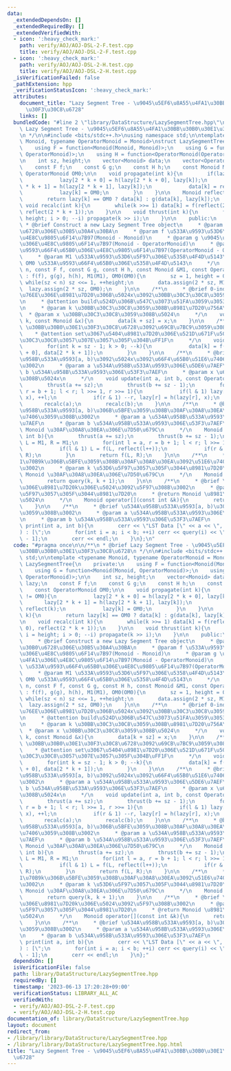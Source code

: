 ```yaml
---
data:
  _extendedDependsOn: []
  _extendedRequiredBy: []
  _extendedVerifiedWith:
  - icon: ':heavy_check_mark:'
    path: verify/AOJ/AOJ-DSL-2-F.test.cpp
    title: verify/AOJ/AOJ-DSL-2-F.test.cpp
  - icon: ':heavy_check_mark:'
    path: verify/AOJ/AOJ-DSL-2-H.test.cpp
    title: verify/AOJ/AOJ-DSL-2-H.test.cpp
  _isVerificationFailed: false
  _pathExtension: hpp
  _verificationStatusIcon: ':heavy_check_mark:'
  attributes:
    document_title: "Lazy Segment Tree - \u9045\u5EF6\u8A55\u4FA1\u30BB\u30B0\u30E1\
      \u30F3\u30C8\u6728"
    links: []
  bundledCode: "#line 2 \"library/DataStructure/LazySegmentTree.hpp\"\n\n/**\n * @brief\
    \ Lazy Segment Tree - \u9045\u5EF6\u8A55\u4FA1\u30BB\u30B0\u30E1\u30F3\u30C8\u6728\
    \n */\n\n#include <bits/stdc++.h>\nusing namespace std;\n\ntemplate <typename\
    \ Monoid, typename OperatorMonoid = Monoid>\nstruct LazySegmentTree{\n    private:\n\
    \    using F = function<Monoid(Monoid, Monoid)>;\n    using G = function<Monoid(Monoid,\
    \ OperatorMonoid)>;\n    using H = function<OperatorMonoid(OperatorMonoid, OperatorMonoid)>;\n\
    \n    int sz, height;\n    vector<Monoid> data;\n    vector<OperatorMonoid> lazy;\n\
    \    const F f;\n    const G g;\n    const H h;\n    const Monoid M1;\n    const\
    \ OperatorMonoid OM0;\n\n    void propagate(int k){\n        if(lazy[k] != OM0){\n\
    \            lazy[2 * k + 0] = h(lazy[2 * k + 0], lazy[k]);\n            lazy[2\
    \ * k + 1] = h(lazy[2 * k + 1], lazy[k]);\n            data[k] = reflect(k);\n\
    \            lazy[k] = OM0;\n        }\n    }\n\n    Monoid reflect(int k){\n\
    \        return lazy[k] == OM0 ? data[k] : g(data[k], lazy[k]);\n    }\n\n   \
    \ void recalc(int k){\n        while(k >>= 1) data[k] = f(reflect(2 * k + 0),\
    \ reflect(2 * k + 1));\n    }\n\n    void thrust(int k){\n        for(int i =\
    \ height; i > 0; --i) propagate(k >> i);\n    }\n\n    public:\n    /**\n    \
    \ * @brief Construct a new Lazy Segment Tree object\n     * @param n \u30BB\u30B0\
    \u6728\u306E\u30B5\u30A4\u30BA\n     * @param f \u533A\u9593\u53D6\u5F97\u306E\
    \u4E8C\u9805\u6F14\u7B97(Monoid - Monoid)\n     * @param g \u9045\u5EF6\u8A55\u4FA1\
    \u306E\u4E8C\u9805\u6F14\u7B97(Monoid - OperatorMonoid)\n     * @param h \u533A\
    \u9593\u66F4\u65B0\u306E\u4E8C\u9805\u6F14\u7B97(OperatorMonoid - OperatorMonoid)\n\
    \     * @param M1 \u533A\u9593\u53D6\u5F97\u306E\u5358\u4F4D\u5143\n     * @param\
    \ OM0 \u533A\u9593\u66F4\u65B0\u306E\u5358\u4F4D\u5143\n     */\n    LazySegmentTree(int\
    \ n, const F f, const G g, const H h, const Monoid &M1, const OperatorMonoid &OM0)\
    \ : f(f), g(g), h(h), M1(M1), OM0(OM0){\n        sz = 1, height = 0;\n       \
    \ while(sz < n) sz <<= 1, ++height;\n        data.assign(2 * sz, M1);\n      \
    \  lazy.assign(2 * sz, OM0);\n    }\n\n    /**\n     * @brief 0-index\u306Ek\u756A\
    \u76EE\u306E\u8981\u7D20\u306B\u5024x\u3092\u30BB\u30C3\u30C8\u3059\u308B\u3002\
    \n     * @attention build\u524D\u306B\u547C\u3073\u51FA\u3059\u3053\u3068\uFF01\
    \n     * @param k \u30BB\u30C3\u30C8\u3059\u308B\u8981\u7D20\u756A\u53F7\n   \
    \  * @param x \u30BB\u30C3\u30C8\u3059\u308B\u5024\n     */\n    void set(int\
    \ k, const Monoid &x){\n        data[k + sz] = x;\n    }\n\n    /**\n     * @brief\
    \ \u30BB\u30B0\u30E1\u30F3\u30C8\u6728\u3092\u69CB\u7BC9\u3059\u308B\u3002\n \
    \    * @attention set\u3067\u5404\u8981\u7D20\u306E\u521D\u671F\u5024\u306F\u30BB\
    \u30C3\u30C8\u3057\u307E\u3057\u305F\u304B\uFF1F\n     */\n    void build(){\n\
    \        for(int k = sz - 1; k > 0; --k){\n            data[k] = f(data[2 * k\
    \ + 0], data[2 * k + 1]);\n        }\n    }\n\n    /**\n     * @brief 0-index\u534A\
    \u958B\u533A\u9593[a, b)\u3092\u5024x\u3092\u66F4\u65B0\u51E6\u7406\u3059\u308B\
    \u3002\n     * @param a \u534A\u958B\u533A\u9593\u306E\u5DE6\u7AEF\n     * @param\
    \ b \u534A\u958B\u533A\u9593\u306E\u53F3\u7AEF\n     * @param x \u66F4\u65B0\u3059\
    \u308B\u5024x\n     */\n    void update(int a, int b, const OperatorMonoid &x){\n\
    \        thrust(a += sz);\n        thrust(b += sz - 1);\n        for(int l = a,\
    \ r = b + 1; l < r; l >>= 1, r >>= 1){\n            if(l & 1) lazy[l] = h(lazy[l],\
    \ x), ++l;\n            if(r & 1) --r, lazy[r] = h(lazy[r], x);\n        }\n \
    \       recalc(a);\n        recalc(b);\n    }\n\n    /**\n     * @brief 0-index\u534A\
    \u958B\u533A\u9593[a, b)\u306B\u5BFE\u3059\u308B\u30AF\u30A8\u30EA\u3092\u51E6\
    \u7406\u3059\u308B\u3002\n     * @param a \u534A\u958B\u533A\u9593\u306E\u5DE6\
    \u7AEF\n     * @param b \u534A\u958B\u533A\u9593\u306E\u53F3\u7AEF\n     * @return\
    \ Monoid \u30AF\u30A8\u30EA\u306E\u7D50\u679C\n     */\n    Monoid query(int a,\
    \ int b){\n        thrust(a += sz);\n        thrust(b += sz - 1);\n        Monoid\
    \ L = M1, R = M1;\n        for(int l = a, r = b + 1; l < r; l >>= 1, r >>= 1){\n\
    \            if(l & 1) L = f(L, reflect(l++));\n            if(r & 1) R = f(reflect(--r),\
    \ R);\n        }\n        return f(L, R);\n    }\n\n    /**\n     * @brief 0-index\u306E\
    1\u70B9k\u306B\u5BFE\u3059\u308B\u30AF\u30A8\u30EA\u3092\u51E6\u7406\u3059\u308B\
    \u3002\n     * @param k \u53D6\u5F97\u3057\u305F\u3044\u8981\u7D20\n     * @return\
    \ Monoid \u30AF\u30A8\u30EA\u306E\u7D50\u679C\n     */\n    Monoid query(int k){\n\
    \        return query(k, k + 1);\n    }\n\n    /**\n     * @brief \u73FE\u5728\
    \u306E\u8981\u7D20k\u306E\u5024\u3092\u5F97\u308B\u3002\n     * @param k \u53D6\
    \u5F97\u3057\u305F\u3044\u8981\u7D20\n     * @return Monoid \u8981\u7D20\u306E\
    \u5024\n     */\n    Monoid operator[](const int &k){\n        return query(k);\n\
    \    }\n\n    /**\n     * @brief \u534A\u958B\u533A\u9593[a, b)\u3092\u51FA\u529B\
    \u3059\u308B\u3002\n     * @param a \u534A\u958B\u533A\u9593\u306E\u5DE6\u7AEF\
    \n     * @param b \u534A\u958B\u533A\u9593\u306E\u53F3\u7AEF\n     */\n    void\
    \ print(int a, int b){\n        cerr << \"LST Data [\" << a << \", \" << b <<\"\
    ) : [\";\n        for(int i = a; i < b; ++i) cerr << query(i) << \" ]\"[i == b\
    \ - 1];\n        cerr << endl;\n    }\n};\n"
  code: "#pragma once\n\n/**\n * @brief Lazy Segment Tree - \u9045\u5EF6\u8A55\u4FA1\
    \u30BB\u30B0\u30E1\u30F3\u30C8\u6728\n */\n\n#include <bits/stdc++.h>\nusing namespace\
    \ std;\n\ntemplate <typename Monoid, typename OperatorMonoid = Monoid>\nstruct\
    \ LazySegmentTree{\n    private:\n    using F = function<Monoid(Monoid, Monoid)>;\n\
    \    using G = function<Monoid(Monoid, OperatorMonoid)>;\n    using H = function<OperatorMonoid(OperatorMonoid,\
    \ OperatorMonoid)>;\n\n    int sz, height;\n    vector<Monoid> data;\n    vector<OperatorMonoid>\
    \ lazy;\n    const F f;\n    const G g;\n    const H h;\n    const Monoid M1;\n\
    \    const OperatorMonoid OM0;\n\n    void propagate(int k){\n        if(lazy[k]\
    \ != OM0){\n            lazy[2 * k + 0] = h(lazy[2 * k + 0], lazy[k]);\n     \
    \       lazy[2 * k + 1] = h(lazy[2 * k + 1], lazy[k]);\n            data[k] =\
    \ reflect(k);\n            lazy[k] = OM0;\n        }\n    }\n\n    Monoid reflect(int\
    \ k){\n        return lazy[k] == OM0 ? data[k] : g(data[k], lazy[k]);\n    }\n\
    \n    void recalc(int k){\n        while(k >>= 1) data[k] = f(reflect(2 * k +\
    \ 0), reflect(2 * k + 1));\n    }\n\n    void thrust(int k){\n        for(int\
    \ i = height; i > 0; --i) propagate(k >> i);\n    }\n\n    public:\n    /**\n\
    \     * @brief Construct a new Lazy Segment Tree object\n     * @param n \u30BB\
    \u30B0\u6728\u306E\u30B5\u30A4\u30BA\n     * @param f \u533A\u9593\u53D6\u5F97\
    \u306E\u4E8C\u9805\u6F14\u7B97(Monoid - Monoid)\n     * @param g \u9045\u5EF6\u8A55\
    \u4FA1\u306E\u4E8C\u9805\u6F14\u7B97(Monoid - OperatorMonoid)\n     * @param h\
    \ \u533A\u9593\u66F4\u65B0\u306E\u4E8C\u9805\u6F14\u7B97(OperatorMonoid - OperatorMonoid)\n\
    \     * @param M1 \u533A\u9593\u53D6\u5F97\u306E\u5358\u4F4D\u5143\n     * @param\
    \ OM0 \u533A\u9593\u66F4\u65B0\u306E\u5358\u4F4D\u5143\n     */\n    LazySegmentTree(int\
    \ n, const F f, const G g, const H h, const Monoid &M1, const OperatorMonoid &OM0)\
    \ : f(f), g(g), h(h), M1(M1), OM0(OM0){\n        sz = 1, height = 0;\n       \
    \ while(sz < n) sz <<= 1, ++height;\n        data.assign(2 * sz, M1);\n      \
    \  lazy.assign(2 * sz, OM0);\n    }\n\n    /**\n     * @brief 0-index\u306Ek\u756A\
    \u76EE\u306E\u8981\u7D20\u306B\u5024x\u3092\u30BB\u30C3\u30C8\u3059\u308B\u3002\
    \n     * @attention build\u524D\u306B\u547C\u3073\u51FA\u3059\u3053\u3068\uFF01\
    \n     * @param k \u30BB\u30C3\u30C8\u3059\u308B\u8981\u7D20\u756A\u53F7\n   \
    \  * @param x \u30BB\u30C3\u30C8\u3059\u308B\u5024\n     */\n    void set(int\
    \ k, const Monoid &x){\n        data[k + sz] = x;\n    }\n\n    /**\n     * @brief\
    \ \u30BB\u30B0\u30E1\u30F3\u30C8\u6728\u3092\u69CB\u7BC9\u3059\u308B\u3002\n \
    \    * @attention set\u3067\u5404\u8981\u7D20\u306E\u521D\u671F\u5024\u306F\u30BB\
    \u30C3\u30C8\u3057\u307E\u3057\u305F\u304B\uFF1F\n     */\n    void build(){\n\
    \        for(int k = sz - 1; k > 0; --k){\n            data[k] = f(data[2 * k\
    \ + 0], data[2 * k + 1]);\n        }\n    }\n\n    /**\n     * @brief 0-index\u534A\
    \u958B\u533A\u9593[a, b)\u3092\u5024x\u3092\u66F4\u65B0\u51E6\u7406\u3059\u308B\
    \u3002\n     * @param a \u534A\u958B\u533A\u9593\u306E\u5DE6\u7AEF\n     * @param\
    \ b \u534A\u958B\u533A\u9593\u306E\u53F3\u7AEF\n     * @param x \u66F4\u65B0\u3059\
    \u308B\u5024x\n     */\n    void update(int a, int b, const OperatorMonoid &x){\n\
    \        thrust(a += sz);\n        thrust(b += sz - 1);\n        for(int l = a,\
    \ r = b + 1; l < r; l >>= 1, r >>= 1){\n            if(l & 1) lazy[l] = h(lazy[l],\
    \ x), ++l;\n            if(r & 1) --r, lazy[r] = h(lazy[r], x);\n        }\n \
    \       recalc(a);\n        recalc(b);\n    }\n\n    /**\n     * @brief 0-index\u534A\
    \u958B\u533A\u9593[a, b)\u306B\u5BFE\u3059\u308B\u30AF\u30A8\u30EA\u3092\u51E6\
    \u7406\u3059\u308B\u3002\n     * @param a \u534A\u958B\u533A\u9593\u306E\u5DE6\
    \u7AEF\n     * @param b \u534A\u958B\u533A\u9593\u306E\u53F3\u7AEF\n     * @return\
    \ Monoid \u30AF\u30A8\u30EA\u306E\u7D50\u679C\n     */\n    Monoid query(int a,\
    \ int b){\n        thrust(a += sz);\n        thrust(b += sz - 1);\n        Monoid\
    \ L = M1, R = M1;\n        for(int l = a, r = b + 1; l < r; l >>= 1, r >>= 1){\n\
    \            if(l & 1) L = f(L, reflect(l++));\n            if(r & 1) R = f(reflect(--r),\
    \ R);\n        }\n        return f(L, R);\n    }\n\n    /**\n     * @brief 0-index\u306E\
    1\u70B9k\u306B\u5BFE\u3059\u308B\u30AF\u30A8\u30EA\u3092\u51E6\u7406\u3059\u308B\
    \u3002\n     * @param k \u53D6\u5F97\u3057\u305F\u3044\u8981\u7D20\n     * @return\
    \ Monoid \u30AF\u30A8\u30EA\u306E\u7D50\u679C\n     */\n    Monoid query(int k){\n\
    \        return query(k, k + 1);\n    }\n\n    /**\n     * @brief \u73FE\u5728\
    \u306E\u8981\u7D20k\u306E\u5024\u3092\u5F97\u308B\u3002\n     * @param k \u53D6\
    \u5F97\u3057\u305F\u3044\u8981\u7D20\n     * @return Monoid \u8981\u7D20\u306E\
    \u5024\n     */\n    Monoid operator[](const int &k){\n        return query(k);\n\
    \    }\n\n    /**\n     * @brief \u534A\u958B\u533A\u9593[a, b)\u3092\u51FA\u529B\
    \u3059\u308B\u3002\n     * @param a \u534A\u958B\u533A\u9593\u306E\u5DE6\u7AEF\
    \n     * @param b \u534A\u958B\u533A\u9593\u306E\u53F3\u7AEF\n     */\n    void\
    \ print(int a, int b){\n        cerr << \"LST Data [\" << a << \", \" << b <<\"\
    ) : [\";\n        for(int i = a; i < b; ++i) cerr << query(i) << \" ]\"[i == b\
    \ - 1];\n        cerr << endl;\n    }\n};"
  dependsOn: []
  isVerificationFile: false
  path: library/DataStructure/LazySegmentTree.hpp
  requiredBy: []
  timestamp: '2023-06-13 17:20:28+09:00'
  verificationStatus: LIBRARY_ALL_AC
  verifiedWith:
  - verify/AOJ/AOJ-DSL-2-F.test.cpp
  - verify/AOJ/AOJ-DSL-2-H.test.cpp
documentation_of: library/DataStructure/LazySegmentTree.hpp
layout: document
redirect_from:
- /library/library/DataStructure/LazySegmentTree.hpp
- /library/library/DataStructure/LazySegmentTree.hpp.html
title: "Lazy Segment Tree - \u9045\u5EF6\u8A55\u4FA1\u30BB\u30B0\u30E1\u30F3\u30C8\
  \u6728"
---
```

